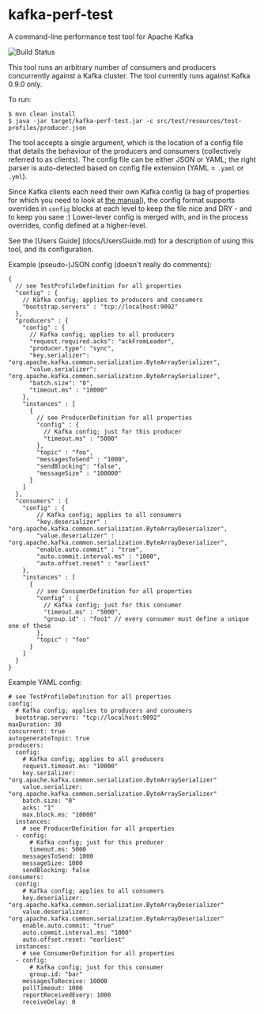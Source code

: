 # kafka-perf-test
A command-line performance test tool for Apache Kafka

![Build Status](https://travis-ci.org/jkorab/kafka-perf-test.svg)

This tool runs an arbitrary number of consumers and producers concurrently against a Kafka cluster.
The tool currently runs against Kafka 0.9.0 only.

To run:

    $ mvn clean install
    $ java -jar target/kafka-perf-test.jar -c src/test/resources/test-profiles/producer.json

The tool accepts a single argument, which is the location of a config file that details
the behaviour of the producers and consumers (collectively referred to as clients). The config file can be either
JSON or YAML; the right parser is auto-detected based on config file extension (YAML = `.yaml` or `.yml`).

Since Kafka clients each need their own Kafka config (a bag of properties for which you need
to look at [the manual](http://kafka.apache.org/documentation.html#configuration)),
the config format supports overrides in `config` blocks at each level to keep the file nice and DRY - and to keep you sane :)
Lower-lever config is merged with, and in the process overrides, config defined at a higher-level.

See the [Users Guide] (docs/UsersGuide.md) for a description of using this tool, and its configuration.

Example (pseudo-)JSON config (doesn't really do comments):

    {
      // see TestProfileDefinition for all properties
      "config" : {
        // Kafka config; applies to producers and consumers
        "bootstrap.servers" : "tcp://localhost:9092"
      },
      "producers" : {
        "config" : {
          // Kafka config; applies to all producers
          "request.required.acks": "ackFromLeader",
          "producer.type": "sync",
          "key.serializer": "org.apache.kafka.common.serialization.ByteArraySerializer",
          "value.serializer": "org.apache.kafka.common.serialization.ByteArraySerializer",
          "batch.size": "0",
          "timeout.ms" : "10000"
        },
        "instances" : [
          {
            // see ProducerDefinition for all properties
            "config" : {
              // Kafka config; just for this producer
              "timeout.ms" : "5000"
            },
            "topic" : "foo",
            "messagesToSend" : "1000",
            "sendBlocking": "false",
            "messageSize" : "100000"
          }
        ]
      },
      "consumers" : {
        "config" : {
            // Kafka config; applies to all consumers
            "key.deserializer" : "org.apache.kafka.common.serialization.ByteArrayDeserializer",
            "value.deserializer" : "org.apache.kafka.common.serialization.ByteArrayDeserializer",
            "enable.auto.commit" : "true",
            "auto.commit.interval.ms" : "1000",
            "auto.offset.reset" : "earliest"
        },
        "instances" : [
          {
            // see ConsumerDefinition for all properties
            "config" : {
              // Kafka config; just for this consumer
              "timeout.ms" : "5000",
              "group.id" : "foo1" // every consumer must define a unique one of these
            },
            "topic" : "foo"
          }
        ]
      }
    }

Example YAML config:
 
    # see TestProfileDefinition for all properties
    config:
      # Kafka config; applies to producers and consumers
      bootstrap.servers: "tcp://localhost:9092"
    maxDuration: 30
    concurrent: true
    autogenerateTopic: true
    producers:
      config:
        # Kafka config; applies to all producers
        request.timeout.ms: "10000"
        key.serializer: "org.apache.kafka.common.serialization.ByteArraySerializer"
        value.serializer: "org.apache.kafka.common.serialization.ByteArraySerializer"
        batch.size: "0"
        acks: "1"
        max.block.ms: "10000"
      instances:
        # see ProducerDefinition for all properties
      - config:
          # Kafka config; just for this producer
          timeout.ms: 5000
        messagesToSend: 1000
        messageSize: 1000
        sendBlocking: false
    consumers:
      config:
        # Kafka config; applies to all consumers
        key.deserializer: "org.apache.kafka.common.serialization.ByteArrayDeserializer"
        value.deserializer: "org.apache.kafka.common.serialization.ByteArrayDeserializer"
        enable.auto.commit: "true"
        auto.commit.interval.ms: "1000"
        auto.offset.reset: "earliest"
      instances:
        # see ConsumerDefinition for all properties
      - config:
          # Kafka config; just for this consumer
          group.id: "bar"
        messagesToReceive: 10000
        pollTimeout: 1000
        reportReceivedEvery: 1000
        receiveDelay: 0

